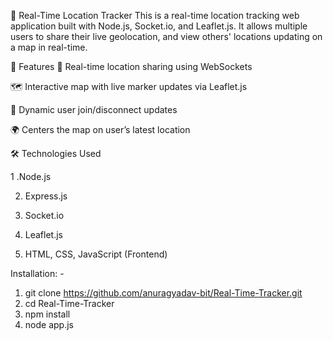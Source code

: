 📍 Real-Time Location Tracker
This is a real-time location tracking web application built with Node.js, Socket.io, and Leaflet.js. It allows multiple users to share their live geolocation, and view others' locations updating on a map in real-time.

🚀 Features
📡 Real-time location sharing using WebSockets

🗺️ Interactive map with live marker updates via Leaflet.js

👥 Dynamic user join/disconnect updates

🌍 Centers the map on user’s latest location




🛠️ Technologies Used

1 .Node.js

2. Express.js

3. Socket.io

4. Leaflet.js

5. HTML, CSS, JavaScript (Frontend)




Installation: - 

1. git clone https://github.com/anuragyadav-bit/Real-Time-Tracker.git
2. cd Real-Time-Tracker
3. npm install
4. node app.js

